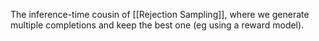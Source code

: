 The inference-time cousin of [[Rejection Sampling]], where we generate multiple completions and keep the best one (eg using a reward model).